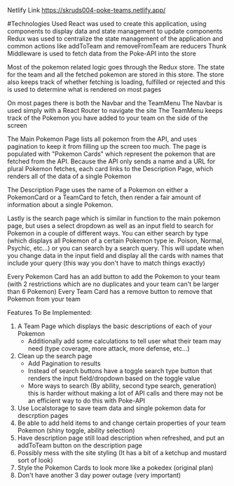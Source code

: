 Netlify Link
https://skruds004-poke-teams.netlify.app/

#Technologies Used
React was used to create this application, using components to display data and state management to update components
Redux was used to centralize the state management of the application and common actions like addToTeam and removeFromTeam are reducers
Thunk Middleware is used to fetch data from the Poke-API into the store

Most of the pokemon related logic goes through the Redux store. The state for the team and all the fetched pokemon are stored in this store.
The store also keeps track of whether fetching is loading, fulfilled or rejected and this is used to determine what is rendered on most pages

On most pages there is both the Navbar and the TeamMenu
The Navbar is used simply with a React Router to navigate the site
The TeamMenu keeps track of the Pokemon you have added to your team on the side of the screen

The Main Pokemon Page lists all pokemon from the API, and uses pagination to keep it from filling up the screen too much.
The page is populated with "Pokemon Cards" which represent the pokemon that are fetched from the API. Because the API only sends
a name and a URL for plural Pokemon fetches, each card links to the Description Page, which renders all of the data of a single Pokemon

The Description Page uses the name of a Pokemon on either a PokemonCard or a TeamCard to fetch, then render a fair amount of information
about a single Pokemon. 

Lastly is the search page which is similar in function to the main pokemon page, but uses a select dropdown as well as an input field
to search for Pokemon in a couple of different ways. You can either search by type (which displays all Pokemon of a certain Pokemon type
ie. Poison, Normal, Psychic, etc...) or you can search by a search query. This will update when you change data in the input field and
display all the cards with names that include your query (this way you don't have to match things exactly)

Every Pokemon Card has an add button to add the Pokemon to your team (with 2 restrictions which are no duplicates and your team can't be
larger than 6 Pokemon)
Every Team Card has a remove button to remove that Pokemon from your team

Features To Be Implemented:
1. A Team Page which displays the basic descriptions of each of your Pokemon
    - Additionally add some calculations to tell user what their team may need (type coverage, more attack, more defense, etc...)
2. Clean up the search page
    - Add Pagination to results
    - Instead of search buttons have a toggle search type button that renders the input field/dropdown based on the toggle value
    - More ways to search (By ability, second type search, generation) this is harder without making a lot of API calls and there
      may not be an efficient way to do this with Poke-API
3. Use Localstorage to save team data and single pokemon data for descrption pages
4. Be able to add held items to and change certain properties of your team Pokemon (shiny toggle, ability selection)
5. Have description page still load description when refreshed, and put an addToTeam button on the description page
6. Possibly mess with the site styling (It has a bit of a ketchup and mustard sort of look)
7. Style the Pokemon Cards to look more like a pokedex (original plan)
8. Don't have another 3 day power outage (very important)


